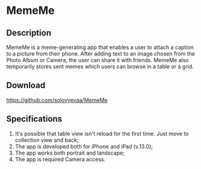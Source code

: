 # MemeMe

## Description
MemeMe is a meme-generating app that enables a user to attach a caption to a picture from their phone.
After adding text to an image chosen from the Photo Album or Camera, the user can share it with friends.
MemeMe also temporarily stores sent memes which users can browse in a table or a grid.

## Download
https://github.com/solovyevaa/MemeMe

## Specifications
1. It's possible that table view isn't reload for the first time. Just move to collection view and back;
2. The app is developed both for iPhone and iPad (v.13.0);
3. The app works both portrait and landscape;
4. The app is required Camera access.
